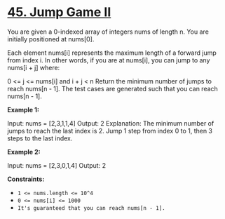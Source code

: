 # [45. Jump Game II](https://leetcode.com/problems/jump-game-ii/)

You are given a 0-indexed array of integers nums of length n. You are initially positioned at nums[0].

Each element nums[i] represents the maximum length of a forward jump from index i. In other words, if you are at nums[i], you can jump to any nums[i + j] where:

0 <= j <= nums[i] and
i + j < n
Return the minimum number of jumps to reach nums[n - 1]. The test cases are generated such that you can reach nums[n - 1].

 

**Example 1:**

Input: nums = [2,3,1,1,4]
Output: 2
Explanation: The minimum number of jumps to reach the last index is 2. Jump 1 step from index 0 to 1, then 3 steps to the last index.


**Example 2:**

Input: nums = [2,3,0,1,4]
Output: 2
 

**Constraints:**

- `1 <= nums.length <= 10^4`
- `0 <= nums[i] <= 1000`
- `It's guaranteed that you can reach nums[n - 1].`
